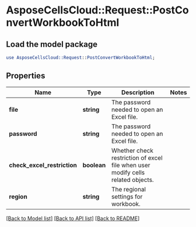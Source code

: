# AsposeCellsCloud::Request::PostConvertWorkbookToHtml 

## Load the model package
```perl
use AsposeCellsCloud::Request::PostConvertWorkbookToHtml;
```

## Properties
Name | Type | Description | Notes
------------ | ------------- | ------------- | -------------
**file** | **string** | The password needed to open an Excel file. |
**password** | **string** | The password needed to open an Excel file. |
**check_excel_restriction** | **boolean** | Whether check restriction of excel file when user modify cells related objects. |
**region** | **string** | The regional settings for workbook. |  

[[Back to Model list]](../README.md#documentation-for-requests) [[Back to API list]](../README.md#documentation-for-api-endpoints) [[Back to README]](../README.md)

